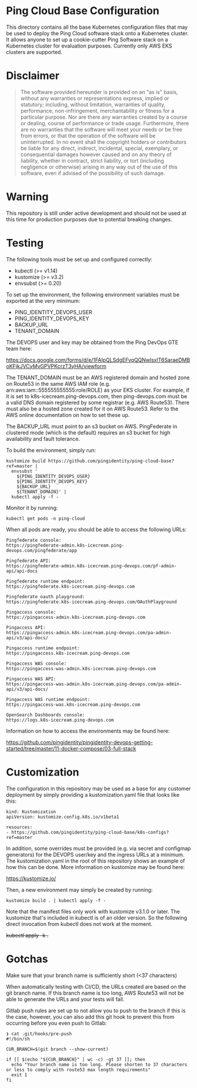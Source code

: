 # Ping Cloud Base Configuration

This directory contains all the base Kubernetes configuration files that may be
used to deploy the Ping Cloud software stack onto a Kubernetes cluster. It
allows anyone to set up a cookie-cutter Ping Software stack on a Kubernetes
cluster for evaluation purposes. Currently only AWS EKS clusters are supported.

# Disclaimer

>The software provided hereunder is provided on an "as is" basis, without
any warranties or representations express, implied or statutory; including,
without limitation, warranties of quality, performance, non-infringement,
merchantability or fitness for a particular purpose. Nor are there any
warranties created by a course or dealing, course of performance or trade
usage. Furthermore, there are no warranties that the software will meet
your needs or be free from errors, or that the operation of the software
will be uninterrupted. In no event shall the copyright holders or
contributors be liable for any direct, indirect, incidental, special,
exemplary, or consequential damages however caused and on any theory of
liability, whether in contract, strict liability, or tort (including
negligence or otherwise) arising in any way out of the use of this
software, even if advised of the possibility of such damage.

# Warning

This repository is still under active development and should not be used at this
time for production purposes due to potential breaking changes.

# Testing

The following tools must be set up and configured correctly:

- kubectl (>= v1.14)
- kustomize (>= v3.2)
- envsubst (>= 0.20)

To set up the environment, the following environment variables must be exported
at the very minimum:

- PING_IDENTITY_DEVOPS_USER
- PING_IDENTITY_DEVOPS_KEY
- BACKUP_URL
- TENANT_DOMAIN

The DEVOPS user and key may be obtained from the Ping DevOps GTE team here:

https://docs.google.com/forms/d/e/1FAIpQLSdgEFvqQQNwlsxlT6SaraeDMBoKFjkJVCyMvGPVPKcrzT3yHA/viewform

The TENANT_DOMAIN must be an AWS registered domain and hosted zone on Route53 in
the same AWS IAM role (e.g. arn:aws:iam::555555555555:role/ROLE) as your EKS
cluster. For example, if it is set to k8s-icecream.ping-devops.com, then
ping-devops.com must be a valid DNS domain registered by some registrar (e.g.
AWS Route53). There must also be a hosted zone created for it on AWS Route53.
Refer to the AWS online documentation on how to set these up.

The BACKUP_URL must point to an s3 bucket on AWS. PingFederate in clustered mode
(which is the default) requires an s3 bucket for high availability and fault tolerance. 

To build the environment, simply run:

```
kustomize build https://github.com/pingidentity/ping-cloud-base?ref=master |
  envsubst '
    ${PING_IDENTITY_DEVOPS_USER}
    ${PING_IDENTITY_DEVOPS_KEY}
    ${BACKUP_URL}
    ${TENANT_DOMAIN}' |
  kubectl apply -f -
```

Monitor it by running:

```
kubectl get pods -n ping-cloud
```

When all pods are ready, you should be able to access the following URLs:

```
Pingfederate console:
https://pingfederate-admin.k8s-icecream.ping-devops.com/pingfederate/app

Pingfederate API:
https://pingfederate-admin.k8s-icecream.ping-devops.com/pf-admin-api/api-docs

Pingfederate runtime endpoint:
https://pingfederate.k8s-icecream.ping-devops.com

Pingfederate oauth playground:
https://pingfederate.k8s-icecream.ping-devops.com/OAuthPlayground

Pingaccess console:
https://pingaccess-admin.k8s-icecream.ping-devops.com

Pingaccess API:
https://pingaccess-admin.k8s-icecream.ping-devops.com/pa-admin-api/v3/api-docs/

Pingaccess runtime endpoint:
https://pingaccess.k8s-icecream.ping-devops.com

Pingaccess WAS console:
https://pingaccess-was-admin.k8s-icecream.ping-devops.com

Pingaccess WAS API:
https://pingaccess-was-admin.k8s-icecream.ping-devops.com/pa-admin-api/v3/api-docs/

Pingaccess WAS runtime endpoint:
https://pingaccess-was.k8s-icecream.ping-devops.com

OpenSearch Dashboards console:
https://logs.k8s-icecream.ping-devops.com
```

Information on how to access the environments may be found here:

https://github.com/pingidentity/pingidentity-devops-getting-started/tree/master/11-docker-compose/03-full-stack

# Customization

The configuration in this repository may be used as a base for any customer
deployment by simply providing a kustomization.yaml file that looks like this:

```
kind: Kustomization
apiVersion: kustomize.config.k8s.io/v1beta1

resources:
- https://github.com/pingidentity/ping-cloud-base/k8s-configs?ref=master
```

In addition, some overrides must be provided (e.g. via secret and configmap
generators) for the DEVOPS user/key and the ingress URLs at a minimum. The
kustomization.yaml in the root of this repository shows an example of how this
can be done. More information on kustomize may be found here:

https://kustomize.io/

Then, a new environment may simply be created by running:

```
kustomize build . | kubectl apply -f -
```

Note that the manifest files only work with kustomize v3.1.0 or later. The
kustomize that's included in kubectl is of an older version. So the following
direct invocation from kubectl does not work at the moment.

~~kubectl apply -k .~~


# Gotchas
Make sure that your branch name is sufficiently short (<37 characters)

When automatically testing with CI/CD, the URLs created are based on the git branch name.
If this branch name is too long, AWS Route53 will not be able to generate the URLs and your tests will fail.

Gitlab push rules are set up to not allow you to push to the branch if this is the case, however, 
you can also add this git hook to prevent this from occurring before you even push to Gitlab:

```
❯ cat .git/hooks/pre-push
#!/bin/sh

CUR_BRANCH=$(git branch --show-current)

if [[ $(echo "${CUR_BRANCH}" | wc -c) -gt 37 ]]; then
  echo "Your branch name is too long. Please shorten to 37 characters or less to comply with route53 max length requirements"
  exit 1
fi
```
